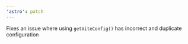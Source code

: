 ```yaml
---
'astro': patch
---
```


Fixes an issue where using `getViteConfig()` has incorrect and duplicate configuration
